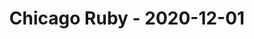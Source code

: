---
layout: post
title: Chicago Ruby - 2020-12-01
datetime: '2020-12-01 18:00:00 -0600'
name: Chicago Ruby
external_url: https://www.meetup.com/ChicagoRuby/events/pjfxvrybcqbcb/
online_event: true
year_month: 2020-12
---